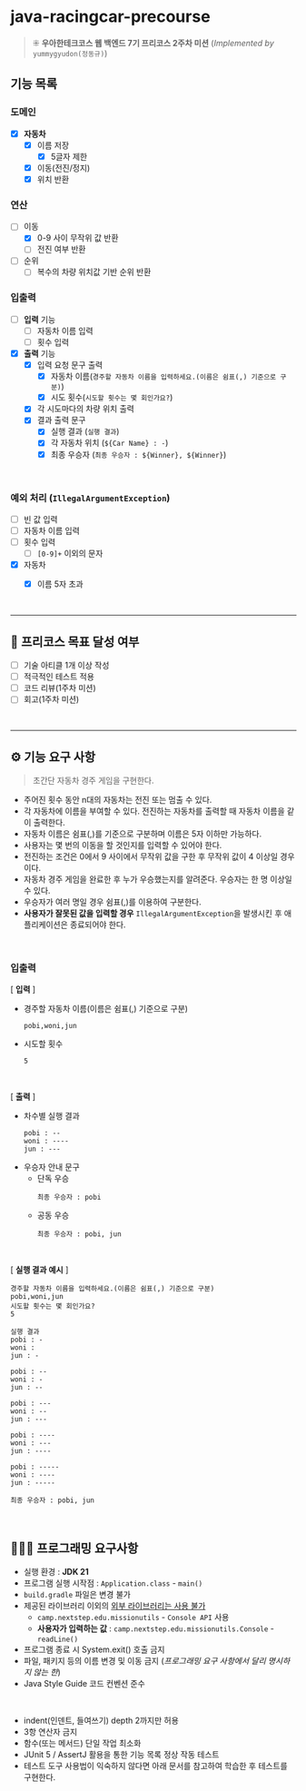 # java-racingcar-precourse
> ⁜ **우아한테크코스 웹 백엔드 7기 프리코스 2주차 미션** (_Implemented by_ `yummygyudon(정동규)`)

##  기능 목록
### 도메인
- [x] **자동차** 
    - [x] 이름 저장
      - [x] 5글자 제한
    - [x] 이동(전진/정지)
    - [x] 위치 반환

### 연산
- [ ] 이동
  - [x] 0-9 사이 무작위 값 반환
  - [ ] 전진 여부 반환
- [ ] 순위
  - [ ] 복수의 차량 위치값 기반 순위 반환

### 입출력
- [ ] **입력** 기능
  - [ ] 자동차 이름 입력
  - [ ] 횟수 입력
- [x] **출력** 기능
    - [x] 입력 요청 문구 출력 
      - [x] 자동차 이름(`경주할 자동차 이름을 입력하세요.(이름은 쉼표(,) 기준으로 구분)`)
      - [x] 시도 횟수(`시도할 횟수는 몇 회인가요?`)
    - [x] 각 시도마다의 차량 위치 출력
    - [x] 결과 출력 문구
      - [x] 실행 결과 (`실행 결과`)
      - [x] 각 자동차 위치 (`${Car Name} : -`)
      - [x] 최종 우승자 (`최종 우승자 : ${Winner}, ${Winner}`)

<br/>

### 예외 처리 (`IllegalArgumentException`)
- [ ] 빈 값 입력
- [ ] 자동차 이름 입력
- [ ] 횟수 입력
  - [ ] `[0-9]+` 이외의 문자
- [x] 자동차
  - [x] 이름 5자 초과


<br/>

---
## 🚀 프리코스 목표 달성 여부
- [ ] 기술 아티클 1개 이상 작성
- [ ] 적극적인 테스트 적용
- [ ] 코드 리뷰(1주차 미션)
- [ ] 회고(1주차 미션)

<br/>

---

## ⚙️  기능 요구 사항
> 초간단 자동차 경주 게임을 구현한다.
- 주어진 횟수 동안 n대의 자동차는 전진 또는 멈출 수 있다.
- 각 자동차에 이름을 부여할 수 있다. 전진하는 자동차를 출력할 때 자동차 이름을 같이 출력한다.
- 자동차 이름은 쉼표(,)를 기준으로 구분하며 이름은 5자 이하만 가능하다.
- 사용자는 몇 번의 이동을 할 것인지를 입력할 수 있어야 한다.
- 전진하는 조건은 0에서 9 사이에서 무작위 값을 구한 후 무작위 값이 4 이상일 경우이다.
- 자동차 경주 게임을 완료한 후 누가 우승했는지를 알려준다. 우승자는 한 명 이상일 수 있다.
- 우승자가 여러 명일 경우 쉼표(,)를 이용하여 구분한다.
- **사용자가 잘못된 값을 입력할 경우** `IllegalArgumentException`을 발생시킨 후 애플리케이션은 종료되어야 한다.

<br/>

### 입출력

[ **입력** ]

-  경주할 자동차 이름(이름은 쉼표(,) 기준으로 구분)
    ```text
    pobi,woni,jun
    ```
- 시도할 횟수
  ```text
  5
  ```

<br/>

[ **출력** ]

- 차수별 실행 결과
    ```
    pobi : --
    woni : ----
    jun : ---
    ```
- 우승자 안내 문구
  - 단독 우승
    ```
    최종 우승자 : pobi
    ```
  - 공동 우승
    ```
    최종 우승자 : pobi, jun
    ```

<br/>

[ **실행 결과 예시** ]
```
경주할 자동차 이름을 입력하세요.(이름은 쉼표(,) 기준으로 구분)
pobi,woni,jun
시도할 횟수는 몇 회인가요?
5

실행 결과
pobi : -
woni : 
jun : -

pobi : --
woni : -
jun : --

pobi : ---
woni : --
jun : ---

pobi : ----
woni : ---
jun : ----

pobi : -----
woni : ----
jun : -----

최종 우승자 : pobi, jun
```

<br/>

## 🧑🏻‍💻 프로그래밍 요구사항
- 실행 환경 : **JDK 21**
- 프로그램 실행 시작점 : `Application.class` - `main()`
- `build.gradle` 파일은 변경 불가
- 제공된 라이브러리 이외의 <u>외부 라이브러리는 사용 불가</u>
  - `camp.nextstep.edu.missionutils` - `Console API` 사용
  - **사용자가 입력하는 값** : `camp.nextstep.edu.missionutils.Console` - `readLine()`
- 프로그램 종료 시 System.exit() 호출 금지
- 파일, 패키지 등의 이름 변경 및 이동 금지 (_프로그래밍 요구 사항에서 달리 명시하지 않는 한_)
- Java Style Guide 코드 컨벤션 준수

<br/>

- indent(인덴트, 들여쓰기) depth 2까지만 허용
- 3항 연산자 금지
- 함수(또는 메서드) 단일 작업 최소화
- JUnit 5 / AssertJ 활용을 통한 기능 목록 정상 작동 테스트
- 테스트 도구 사용법이 익숙하지 않다면 아래 문서를 참고하여 학습한 후 테스트를 구현한다.

<br/>


